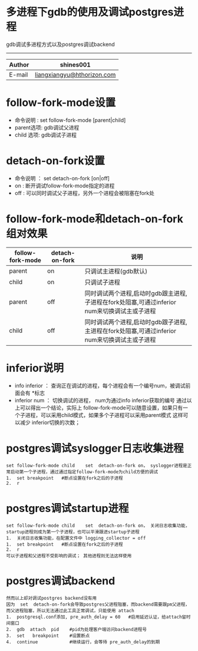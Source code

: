 
多进程下gdb的使用及调试postgres进程
===========================
gdb调试多进程方式以及postgres调试backend

****
	
|Author|shines001|
|---|---
|E-mail|liangxiangyu@hthorizon.com



# follow-fork-mode设置
* 命令说明  : set follow-fork-mode   [parent|child] 
* parent选项:  gdb调试父进程  
* child 选项:  gdb调试子进程  

# detach-on-fork设置
* 命令说明 ：  set  detach-on-fork  [on|off]
* on :   断开调试follow-fork-mode指定的进程
* off :  可以同时调试父子进程，另外一个进程会被阻塞在fork处

# follow-fork-mode和detach-on-fork组对效果
|follow-fork-mode|detach-on-fork|说明|
|---|---|---
|parent|on|只调试主进程(gdb默认)|
|child|on|只调试子进程|
|parent|off|同时调试两个进程,启动时gdb跟主进程,子进程在fork处阻塞,可通过inferior num来切换调试主或子进程|
|child|off|同时调试两个进程,启动时gdb跟子进程,主进程在fork处阻塞,可通过inferior num来切换调试主或子进程|


# inferior说明
* info inferior ： 查询正在调试的进程，每个进程会有一个编号num，被调试前面会有 *标志
* inferior  num ： 切换调试的进程， num为通过info inferior获取的编号
      通过以上可以得出一个结论，实际上 follow-fork-mode可以随意设置，如果只有一个子进程，可以采用child模式，如果多个子进程可以采用parent模式
   这样可以减少 inferior切换的次数；
   
# postgres调试syslogger日志收集进程
    set follow-fork-mode child    set  detach-on-fork on， syslogger进程是正常启动第一个子进程，通过通过指定follow-fork-mode为child方便的调试
    1.  set breakpoint   #断点设置在fork之后的子进程
    2.  r
# postgres调试startup进程
    set follow-fork-mode child    set  detach-on-fork on， 关闭日志收集功能，startup进程则成为第一个子进程，也可以平滑跟进startup子进程
    1.  关闭日志收集功能，在配置文件中 logging_collector = off 
    1.  set breakpoint   #断点设置在fork之后的子进程
    2.  r
    可以子进程和父进程不受影响的调试； 其他进程则无法这样使用
    
# postgres调试backend
    然而以上却对调试postgres backend没有用
    因为  set  detach-on-fork会导致postgres父进程阻塞，而backend需要跟pm父进程，而父进程阻塞，所以无法通过此工具正常调试，只能使用 attach
    1.  postgresql.conf添加, pre_auth_delay = 60   #启用延迟认证，给attach留时间窗口
    2.  gdb  attach  pid    #pid为处理客户端访问backend进程号
    3.  set   breakpoint    #设置断点
    4.  continue            #继续运行，会等待 pre_auth_delay的到期
    
 
    
